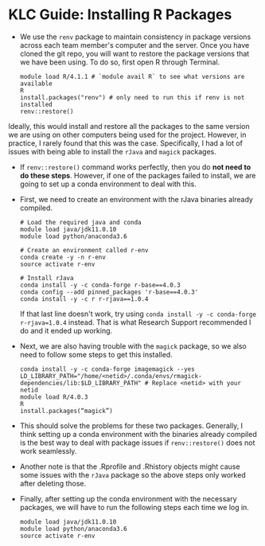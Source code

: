 # KLC Guide: Installing R Packages

* We use the `renv` package to maintain consistency in package versions across each team member's computer and the server. Once you have cloned the git repo, you will want to restore the package versions that we have been using. To do so, first open R through Terminal. 
    ```
    module load R/4.1.1 # `module avail R` to see what versions are available
    R
    install.packages("renv") # only need to run this if renv is not installed
    renv::restore()
    ```
    
Ideally, this would install and restore all the packages to the same version we are using on other computers being used for the project. However, in practice, I rarely found that this was the case. Specifically, I had a lot of issues with being able to install the `rJava` and `magick` packages. 

* If `renv::restore()` command works perfectly, then you do **not need to do these steps**. However, if one of the packages failed to install, we are going to set up a conda environment to deal with this. 

* First, we need to create an environment with the rJava binaries already compiled.
    ```
    # Load the required java and conda 
    module load java/jdk11.0.10
    module load python/anaconda3.6
     
    # Create an environment called r-env
    conda create -y -n r-env
    source activate r-env
     
    # Install rJava 
    conda install -y -c conda-forge r-base==4.0.3
    conda config --add pinned_packages 'r-base==4.0.3' 
    conda install -y -c r r-rjava==1.0.4
    ```
    If that last line doesn't work, try using `conda install -y -c conda-forge r-rjava=1.0.4` instead. That is what Research Support recommended I do and it ended up working. 

* Next, we are also having trouble with the `magick` package, so we also need to follow some steps to get this installed. 
    ```
    conda install -y -c conda-forge imagemagick --yes
    LD_LIBRARY_PATH="/home/<netid>/.conda/envs/rmagick-dependencies/lib:$LD_LIBRARY_PATH" # Replace <netid> with your netid
    module load R/4.0.3
    R 
    install.packages(“magick”)
    ```

* This should solve the problems for these two packages. Generally, I think setting up a conda environment with the binaries already compiled is the best way to deal with package issues if `renv::restore()` does not work seamlessly. 
* Another note is that the .Rprofile and .Rhistory objects might cause some issues with the `rJava` package so the above steps only worked after deleting those.

* Finally, after setting up the conda environment with the necessary packages, we will have to run the following steps each time we log in. 
    ```
    module load java/jdk11.0.10
    module load python/anaconda3.6
    source activate r-env
    ```
